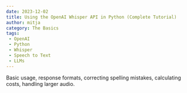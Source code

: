 ```yaml
---
date: 2023-12-02
title: Using the OpenAI Whisper API in Python (Complete Tutorial)
author: mitja
category: The Basics
tags:
 - OpenAI
 - Python
 - Whisper
 - Speech to Text
 - LLMs
---
```


Basic usage, response formats, correcting spelling mistakes,
calculating costs, handling larger audio.
